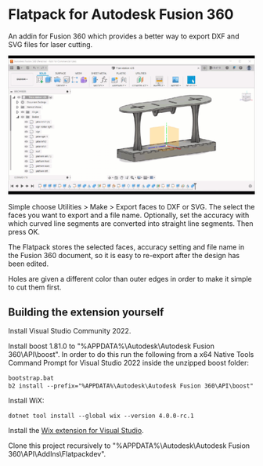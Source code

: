 # Flatpack for Autodesk Fusion 360
An addin for Fusion 360 which provides a better way to export DXF and SVG files for laser cutting.

![Demo](doc/demo.gif)

Simple choose Utilities > Make > Export faces to DXF or SVG. The select the faces you want to export and a file name. Optionally, set the accuracy with which curved line segments are converted into straight line segments. Then press OK.

The Flatpack stores the selected faces, accuracy setting and file name in the Fusion 360 document, so it is easy to re-export after the design has been edited.

Holes are given a different color than outer edges in order to make it simple to cut them first.

## Building the extension yourself
Install Visual Studio Community 2022.

Install boost 1.81.0 to "%APPDATA%\Autodesk\Autodesk Fusion 360\API\boost". In order to do this
run the following from a x64 Native Tools Command Prompt for Visual Studio 2022 inside the unzipped boost folder:

    bootstrap.bat
    b2 install --prefix="%APPDATA%\Autodesk\Autodesk Fusion 360\API\boost"

Install WiX:

    dotnet tool install --global wix --version 4.0.0-rc.1

Install the [Wix extension for Visual Studio](https://marketplace.visualstudio.com/items?itemName=WixToolset.WixToolsetVisualStudio2022Extension).

Clone this project recursively to "%APPDATA%\Autodesk\Autodesk Fusion 360\API\AddIns\Flatpackdev".